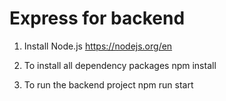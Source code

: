 # Express for backend

1. Install Node.js 
https://nodejs.org/en

2. To install all dependency packages
npm install

3. To run the backend project
npm run start
